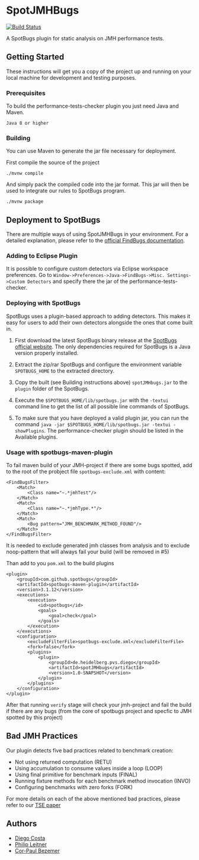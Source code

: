 # SpotJMHBugs

[![Build Status](https://travis-ci.com/DiegoEliasCosta/spotjmhbugs.svg?branch=master)](https://travis-ci.com/DiegoEliasCosta/spotjmhbugs)

A SpotBugs plugin for static analysis on JMH performance tests.

## Getting Started

These instructions will get you a copy of the project up and running on your local machine for development and testing purposes. 

### Prerequisites

To build the performance-tests-checker plugin you just need Java and Maven.

```
Java 8 or higher
```

### Building

You can use Maven to generate the jar file necessary for deployment.

First compile the source of the project  

```
./mvnw compile
```

And simply pack the compiled code into the jar format. This jar will then be used to integrate our rules to SpotBugs program. 

```
./mvnw package
```


## Deployment to SpotBugs

There are multiple ways of using SpotJMHBugs in your environment. For a detailed explanation, please refer to the [official FindBugs documentation](http://findbugs.sourceforge.net/AddingDetectors.txt). 

### Adding to Eclipse Plugin ###

It is possible to configure custom detectors via Eclipse workspace preferences.
Go to `Window->Preferences->Java->FindBugs->Misc. Settings->Custom Detectors`
and specify there the jar of the performance-tests-checker.

### Deploying with SpotBugs ###

SpotBugs uses a plugin-based approach to adding detectors.
This makes it easy for users to add their own detectors alongside the ones that come built in.

1. First download the latest SpotBugs binary release at the [SpotBugs official website](https://github.com/spotbugs/spotbugs/releases). The only dependencies required for SpotBugs is a Java version properly installed.

2. Extract the zip/rar SpotBugs and configure the environment variable `SPOTBUGS_HOME` to the extracted directory.

3. Copy the built (see Building instructions above) `spotJMHbugs.jar` to the `plugin` folder of the SpotBugs.

4. Execute the `$SPOTBUGS_HOME/lib/spotbugs.jar` with the `-textui` command line to get the list of all possible line commands of SpotBugs.
   
  1. To make sure that you have deployed a valid plugin jar, you can run the command `java -jar $SPOTBUGS_HOME/lib/spotbugs.jar -textui -showPlugins`. The performance-checker plugin should be listed in the Available plugins.  

### Usage with spotbugs-maven-plugin ###
To fail maven build of your JMH-project if there are some bugs spotted, add to the root of the probject file `spotbugs-exclude.xml` with content:
```
<FindBugsFilter>
    <Match>
        <Class name="~.*jmhTest"/>
    </Match>
    <Match>
        <Class name="~.*jmhType.*"/>
    </Match>
    <Match>
        <Bug pattern="JMH_BENCHMARK_METHOD_FOUND"/>
    </Match>
</FindBugsFilter>
```
It is needed to exclude generated jmh classes from analysis and to exclude noop-pattern that will always fail your build (will be removed in #5)

Than add to you `pom.xml` to the build plugins
```
<plugin>
    <groupId>com.github.spotbugs</groupId>
    <artifactId>spotbugs-maven-plugin</artifactId>
    <version>3.1.12</version>
    <executions>
        <execution>
            <id>spotbugs</id>
            <goals>
                <goal>check</goal>
            </goals>
        </execution>
    </executions>
    <configuration>
        <excludeFilterFile>spotbugs-exclude.xml</excludeFilterFile>
        <fork>false</fork>
        <plugins>
            <plugin>
                <groupId>de.heidelberg.pvs.diego</groupId>
                <artifactId>spotJMHbugs</artifactId>
                <version>1.0-SNAPSHOT</version>
            </plugin>
        </plugins>
    </configuration>
</plugin>
```

After that running `verify` stage will check your jmh-project and fail the build if there are any bugs (from the core of spotbugs project and specfic to JMH spotted by this project)


## Bad JMH Practices ##

Our plugin detects five bad practices related to benchmark creation:

- Not using returned computation (RETU)
- Using accumulation to consume values inside a loop (LOOP)
- Using final primitive for benchmark inputs (FINAL)
- Running fixture methods for each benchmark method invocation (INVO)
- Configuring benchmarks with zero forks (FORK)

For more details on each of the above mentioned bad practices, please refer to our [TSE paper](https://www.researchgate.net/publication/333825812)

## Authors

* [Diego Costa](https://github.com/DiegoEliasCosta)
* [Philip Leitner](https://github.com/xLeitix)
* [Cor-Paul Bezemer](https://www.ece.ualberta.ca/~bezemer/)



